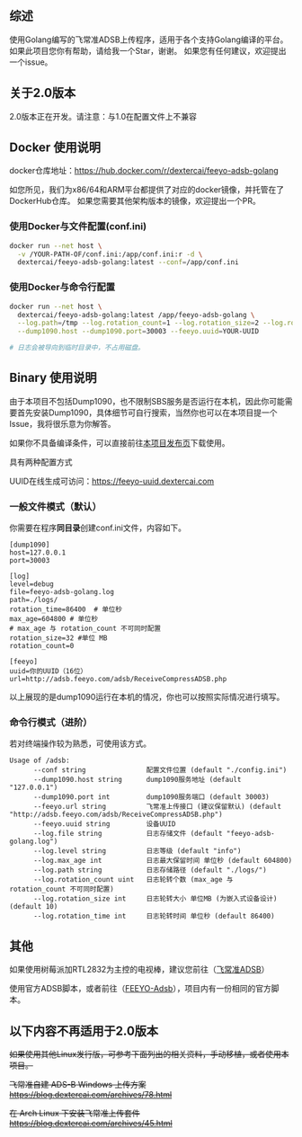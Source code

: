 ## 综述

使用Golang编写的飞常准ADSB上传程序，适用于各个支持Golang编译的平台。
如果此项目您你有帮助，请给我一个Star，谢谢。
如果您有任何建议，欢迎提出一个issue。

## 关于2.0版本

2.0版本正在开发。请注意：与1.0在配置文件上不兼容

## Docker 使用说明

docker仓库地址：https://hub.docker.com/r/dextercai/feeyo-adsb-golang

如您所见，我们为x86/64和ARM平台都提供了对应的docker镜像，并托管在了DockerHub仓库。
如果您需要其他架构版本的镜像，欢迎提出一个PR。

### 使用Docker与文件配置(conf.ini)
```bash
docker run --net host \
  -v /YOUR-PATH-OF/conf.ini:/app/conf.ini:r -d \
  dextercai/feeyo-adsb-golang:latest --conf=/app/conf.ini
```

### 使用Docker与命令行配置
```bash
docker run --net host \
  dextercai/feeyo-adsb-golang:latest /app/feeyo-adsb-golang \
  --log.path=/tmp --log.rotation_count=1 --log.rotation_size=2 --log.rotation_time=0\
  --dump1090.host --dump1090.port=30003 --feeyo.uuid=YOUR-UUID

# 日志会被导向到临时目录中，不占用磁盘。
```

## Binary 使用说明

由于本项目不包括Dump1090，也不限制SBS服务是否运行在本机，因此你可能需要首先安装Dump1090，具体细节可自行搜索，当然你也可以在本项目提一个Issue，我将很乐意为你解答。

如果你不具备编译条件，可以直接前往[本项目发布页](https://github.com/dextercai/feeyo-adsb-golang/releases)下载使用。

具有两种配置方式

UUID在线生成可访问：https://feeyo-uuid.dextercai.com

### 一般文件模式（默认）

你需要在程序**同目录**创建conf.ini文件，内容如下。

```
[dump1090]
host=127.0.0.1
port=30003

[log]
level=debug
file=feeyo-adsb-golang.log
path=./logs/
rotation_time=86400  # 单位秒
max_age=604800 # 单位秒
# max_age 与 rotation_count 不可同时配置
rotation_size=32 #单位 MB
rotation_count=0

[feeyo]
uuid=你的UUID（16位）
url=http://adsb.feeyo.com/adsb/ReceiveCompressADSB.php

```

以上展现的是dump1090运行在本机的情况，你也可以按照实际情况进行填写。

### 命令行模式（进阶）

若对终端操作较为熟悉，可使用该方式。

```
Usage of /adsb:
      --conf string               配置文件位置 (default "./config.ini")
      --dump1090.host string      dump1090服务地址 (default "127.0.0.1")
      --dump1090.port int         dump1090服务端口 (default 30003)
      --feeyo.url string          飞常准上传接口 (建议保留默认) (default "http://adsb.feeyo.com/adsb/ReceiveCompressADSB.php")
      --feeyo.uuid string         设备UUID
      --log.file string           日志存储文件 (default "feeyo-adsb-golang.log")
      --log.level string          日志等级 (default "info")
      --log.max_age int           日志最大保留时间 单位秒 (default 604800)
      --log.path string           日志存储路径 (default "./logs/")
      --log.rotation_count uint   日志轮转个数 (max_age 与 rotation_count 不可同时配置)
      --log.rotation_size int     日志轮转大小 单位MB (为嵌入式设备设计) (default 10)
      --log.rotation_time int     日志轮转时间 单位秒 (default 86400)
```

## 其他

如果使用树莓派加RTL2832为主控的电视棒，建议您前往（[飞常准ADSB](https://flightadsb.variflight.com/)）

使用官方ADSB脚本，或者前往（[FEEYO-Adsb](https://github.com/dextercai/FEEYO-Adsb)），项目内有一份相同的官方脚本。

## 以下内容不再适用于2.0版本

~~如果使用其他Linux发行版，可参考下面列出的相关资料，手动移植，或者使用本项目。~~

~~飞常准自建 ADS-B Windows 上传方案~~
~~https://blog.dextercai.com/archives/78.html~~

~~在 Arch Linux 下安装飞常准上传套件~~
~~https://blog.dextercai.com/archives/45.html~~

